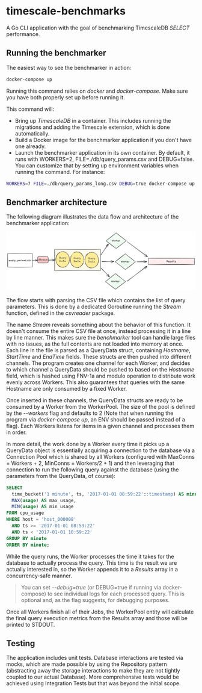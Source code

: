 # timescale-benchmarks

A Go CLI application with the goal of benchmarking TimescaleDB *SELECT* performance.

## Running the benchmarker

The easiest way to see the benchmarker in action:

```bash
docker-compose up
```

Running this command relies on *docker* and *docker-compose*. Make sure you have both properly set up before running it.

This command will:
- Bring up *TimescaleDB* in a container. This includes running the migrations and adding the Timescale extension, which is done automatically.
- Build a Docker image for the benchmarker application if you don't have one already.
- Launch the benchmarker application in its own container. By default, it runs with WORKERS=2, FILE=./db/query_params.csv and DEBUG=false. You can customize that by setting up environment variables when running the command. For instance:

```bash
WORKERS=7 FILE=./db/query_params_long.csv DEBUG=true docker-compose up
```

## Benchmarker architecture

The following diagram illustrates the data flow and architecture of the benchmarker application:

![Architecture Diagram](assets/architecture-diagram.png)

The flow starts with parsing the CSV file which contains the list of query parameters. This is done by a dedicated Goroutine running the *Stream* function, defined in the *csvreader* package.

The name *Stream* reveals something about the behavior of this function. It doesn't consume the entire CSV file at once, instead processing it in a line by line manner. This makes sure the *benchmarker* tool can handle large files with no issues, as the full contents are not loaded into memory at once. Each line in the file is parsed as a QueryData struct, containing *Hostname*, *StartTime* and *EndTime* fields. These structs are then pushed into different channels. The program creates one channel for each Worker, and decides to which channel a QueryData should be pushed to based on the *Hostname* field, which is hashed using FNV-1a and modulo operation to distribute work evenly across Workers. This also guarantees that queries with the same Hostname are only consumed by a fixed Worker.

Once inserted in these channels, the QueryData structs are ready to be consumed by a Worker from the WorkerPool. The size of the pool is defined by the *--workers* flag and defaults to 2 (Note that when running the program via *docker-compose up*, an ENV should be passed instead of a flag). Each Workers listens for items in a given channel and processes them in order.

In more detail, the work done by a Worker every time it picks up a QueryData object is essentially acquiring a connection to the database via a Connection Pool which is shared by all Workers (configured with MaxConns = Workers + 2, MinConns = Workers/2 + 1) and then leveraging that connection to run the following query against the database (using the parameters from the QueryData, of course):

```SQL
SELECT
  time_bucket('1 minute', ts, '2017-01-01 08:59:22'::timestamp) AS minute,
  MAX(usage) AS max_usage,
  MIN(usage) AS min_usage
FROM cpu_usage
WHERE host = 'host_000008'
  AND ts >= '2017-01-01 08:59:22'
  AND ts < '2017-01-01 10:59:22'
GROUP BY minute
ORDER BY minute;
```

While the query runs, the Worker processes the time it takes for the database to actually process the query. This time is the result we are actually interested in, so the Worker appends it to a *Results* array in a concurrency-safe manner.

> You can set *--debug=true* (or DEBUG=true if running via docker-compose) to see individual logs for each processed query. This is optional and, as the flag suggests, for debugging purposes.

Once all Workers finish all of their Jobs, the WorkerPool entity will calculate the final query execution metrics from the Results array and those will be printed to STDOUT.

## Testing

The application includes unit tests. Database interactions are tested via mocks, which are made possible by using the Repository pattern (abstracting away the storage interactions to make they are not tightly coupled to our actual Database). More comprehensive tests would be achieved using Integration Tests but that was beyond the initial scope.
